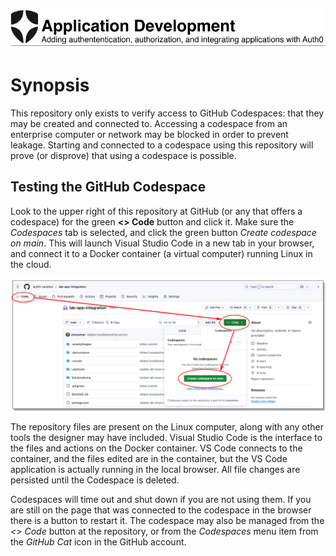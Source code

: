 ![Lab Banner](./.assets/images/application-development-banner.png)

# Synopsis

This repository only exists to verify access to GitHub Codespaces: that they may be created and connected to.
Accessing a codespace from an enterprise computer or network may be blocked in order to prevent leakage.
Starting and connected to a codespace using this repository will prove (or disprove) that using a codespace is possible.

## Testing the GitHub Codespace

Look to the upper right of this repository at GitHub (or any that offers a codespace) for the green **\<> Code** button and
click it.
Make sure the *Codespaces* tab is selected, and click the green button
*Create codespace on main*.
This will launch Visual Studio Code in a new tab in your browser, and connect it to a Docker container (a virtual computer)
running Linux in the cloud.

<div style="text-align: center;" /><img src="./.assets/images/github-codespace-launch.png" /></div>

The repository files are present on the Linux computer, along with any other tools the designer may have included.
Visual Studio Code is the interface to the files and actions on the Docker container.
VS Code connects to the container, and the files edited are in the container, but the VS Code
application is actually running in the local browser. 
All file changes are persisted until the Codespace is deleted.

Codespaces will time out and shut down if you are not using them.
If you are still on the page that was connected to the codespace in the browser there is a button to restart it.
The codespace may also be managed from the *\<> Code* button at the repository,
or from the *Codespaces* menu item from the *GitHub Cat* icon in the GitHub account.